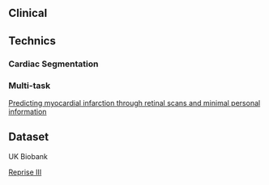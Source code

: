 ## Clinical


## Technics

### Cardiac Segmentation

### Multi-task

[Predicting myocardial infarction through retinal scans and minimal personal information](https://www.nature.com/articles/s42256-021-00427-7)

## Dataset

UK Biobank

[Reprise III](https://pubmed.ncbi.nlm.nih.gov/29297076/)


